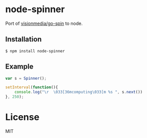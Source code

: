 
# node-spinner

Port of [visionmedia/go-spin](https://github.com/visionmedia/go-spin) to node.

## Installation

```
$ npm install node-spinner
```

## Example

```js
var s = Spinner();

setInterval(function(){
	console.log("\r  \033[36mcomputing\033[m %s ", s.next())
}, 250);
```

# License

 MIT